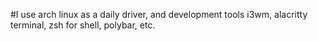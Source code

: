 #I use arch linux as a daily driver, and development tools
i3wm, alacritty terminal, zsh for shell, polybar, etc.
